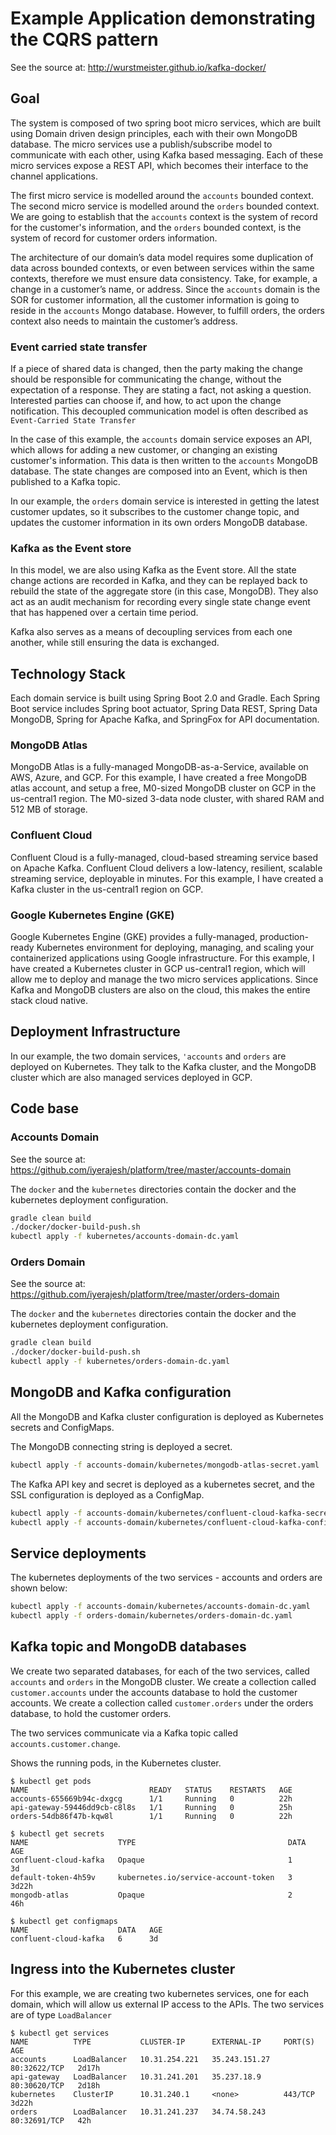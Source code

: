 # Example Application demonstrating the CQRS pattern

See the source at: <http://wurstmeister.github.io/kafka-docker/>

## Goal

The system is composed of two spring boot micro services, which are built using Domain driven design principles, each with their own MongoDB database.
The micro services use a publish/subscribe model to communicate with each other, using Kafka based messaging. Each of these micro services expose a REST API, which becomes their interface to the channel applications.

The first micro service is modelled around the `accounts` bounded context. 
The second micro service is modelled around the `orders` bounded context. 
We are going to establish that the `accounts` context is the system of record for the customer's information, and the `orders` bounded context, is the system of record for customer orders information.

The architecture of our domain’s data model requires some duplication of data across bounded contexts, or even between services within the same contexts, therefore we must ensure data consistency. 
Take, for example, a change in a customer’s name, or address. Since the `accounts` domain is the SOR for customer information, all the customer information is going to reside in the `accounts` Mongo database. 
However, to fulfill orders, the orders context also needs to maintain the customer’s address.

### Event carried state transfer
If a piece of shared data is changed, then the party making the change should be responsible for communicating the change, without the expectation of a response. 
They are stating a fact, not asking a question. Interested parties can choose if, and how, to act upon the change notification. This decoupled communication model is often described as `Event-Carried State Transfer`

In the case of this example, the `accounts` domain service exposes an API, which allows for adding a new customer, or changing an existing customer's information. This data is then written to the `accounts` MongoDB database. The state changes are composed into an Event, which is then published to a Kafka topic.

In our example, the `orders` domain service is interested in getting the latest customer updates, so it subscribes to the customer change topic, and updates the customer information in its own orders MongoDB database.

### Kafka as the Event store
In this model, we are also using Kafka as the Event store. All the state change actions are recorded in Kafka, and they can be replayed back to rebuild the state of the aggregate store (in this case, MongoDB). 
They also act as an audit mechanism for recording every single state change event that has happened over a certain time period.

Kafka also serves as a means of decoupling services from each one another, while still ensuring the data is exchanged.

## Technology Stack

Each domain service is built using Spring Boot 2.0 and Gradle. 
Each Spring Boot service includes Spring boot actuator, Spring Data REST, Spring Data MongoDB, Spring for Apache Kafka, and SpringFox for API documentation. 

### MongoDB Atlas

MongoDB Atlas is a fully-managed MongoDB-as-a-Service, available on AWS, Azure, and GCP. For this example, I have created a free MongoDB atlas account, and setup a free, M0-sized MongoDB cluster on GCP in the us-central1 region. 
The M0-sized 3-data node cluster, with shared RAM and 512 MB of storage.

### Confluent Cloud
Confluent Cloud is a fully-managed, cloud-based streaming service based on Apache Kafka. Confluent Cloud delivers a low-latency, resilient, scalable streaming service, deployable in minutes. 
For this example, I have created a Kafka cluster in the us-central1 region on GCP.

### Google Kubernetes Engine (GKE)
Google Kubernetes Engine (GKE) provides a fully-managed, production-ready Kubernetes environment for deploying, managing, and scaling your containerized applications using Google infrastructure.
For this example, I have created a Kubernetes cluster in GCP us-central1 region, which will allow me to deploy and manage the two micro services applications. Since Kafka and MongoDB clusters are also on the cloud, this makes the entire stack cloud native.
 
## Deployment Infrastructure

In our example, the two domain services, `'accounts` and `orders` are deployed on Kubernetes. They talk to the Kafka cluster, and the MongoDB cluster which are also managed services deployed in GCP.

## Code base

### Accounts Domain

See the source at: <https://github.com/iyerajesh/platform/tree/master/accounts-domain>

The `docker` and the `kubernetes` directories contain the docker and the kubernetes deployment configuration.

```bash
gradle clean build
./docker/docker-build-push.sh 
kubectl apply -f kubernetes/accounts-domain-dc.yaml
```

### Orders Domain

See the source at: <https://github.com/iyerajesh/platform/tree/master/orders-domain>

The `docker` and the `kubernetes` directories contain the docker and the kubernetes deployment configuration.

```bash
gradle clean build
./docker/docker-build-push.sh 
kubectl apply -f kubernetes/orders-domain-dc.yaml
```
## MongoDB and Kafka configuration

All the MongoDB and Kafka cluster configuration is deployed as Kubernetes secrets and ConfigMaps.

The MongoDB connecting string is deployed a secret.

```bash
kubectl apply -f accounts-domain/kubernetes/mongodb-atlas-secret.yaml 
```

The Kafka API key and secret is deployed as a kubernetes secret, and the SSL configuration is deployed as a ConfigMap.

```bash
kubectl apply -f accounts-domain/kubernetes/confluent-cloud-kafka-secret.yaml 
kubectl apply -f accounts-domain/kubernetes/confluent-cloud-kafka-configmap.yaml 
```

## Service deployments

The kubernetes deployments of the two services - accounts and orders are shown below:

```bash
kubectl apply -f accounts-domain/kubernetes/accounts-domain-dc.yaml
kubectl apply -f orders-domain/kubernetes/orders-domain-dc.yaml
```

## Kafka topic and MongoDB databases

We create two separated databases, for each of the two services, called `accounts` and `orders` in the MongoDB cluster. We create a collection called `customer.accounts` under the accounts database to hold the customer accounts.
We create a collection called `customer.orders` under the orders database, to hold the customer orders. 

The two services communicate via a Kafka topic called `accounts.customer.change`.


Shows the running pods, in the Kubernetes cluster. 
```text
$ kubectl get pods
NAME                           READY   STATUS    RESTARTS   AGE
accounts-655669b94c-dxgcg      1/1     Running   0          22h
api-gateway-59446dd9cb-c8l8s   1/1     Running   0          25h
orders-54db86f47b-kqw8l        1/1     Running   0          22h

$ kubectl get secrets
NAME                    TYPE                                  DATA   AGE
confluent-cloud-kafka   Opaque                                1      3d
default-token-4h59v     kubernetes.io/service-account-token   3      3d22h
mongodb-atlas           Opaque                                2      46h

$ kubectl get configmaps
NAME                    DATA   AGE
confluent-cloud-kafka   6      3d

```

## Ingress into the Kubernetes cluster

For this example, we are creating two kubernetes services, one for each domain, which will allow us external IP access to the APIs. The two services are of type `LoadBalancer`

```text
$ kubectl get services
NAME          TYPE           CLUSTER-IP      EXTERNAL-IP     PORT(S)        AGE
accounts      LoadBalancer   10.31.254.221   35.243.151.27   80:32622/TCP   2d17h
api-gateway   LoadBalancer   10.31.241.201   35.237.18.9     80:30620/TCP   2d18h
kubernetes    ClusterIP      10.31.240.1     <none>          443/TCP        3d22h
orders        LoadBalancer   10.31.241.237   34.74.58.243    80:32691/TCP   42h
```

